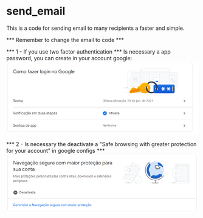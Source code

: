 # send_email
This is a code for sending email to many recipients a faster and simple.

*** Remember to change the email to code ***

 *** 1 - If you use two factor authentication *** 
 Is necessary a app password, you can create in your account google:
 <img src="./img2.png" />
 
 *** 2 - Is necessary the deactivate a "Safe browsing with greater protection for your account" in google configs ***
 <img src="./img.png" />

